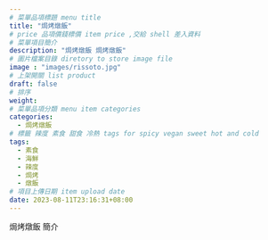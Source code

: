 ```yaml
---
# 菜單品項標題 menu title 
title: "焗烤燉飯"
# price 品項價錢標價 item price ,交給 shell 差入資料
# 菜單項目簡介 
description: "焗烤燉飯 焗烤燉飯"
# 圖片檔案目錄 diretory to store image file
image : "images/rissoto.jpg" 
# 上架開關 list product 
draft: false
# 排序
weight:
# 菜單品項分類 menu item categories 
categories:
  - 焗烤燉飯
# 標籤 辣度 素食 甜食 冷熱 tags for spicy vegan sweet hot and cold 
tags:
  - 素食
  - 海鮮
  - 辣度
  - 焗烤
  - 燉飯
# 項目上傳日期 item upload date 
date: 2023-08-11T23:16:31+08:00
---
```


焗烤燉飯 簡介